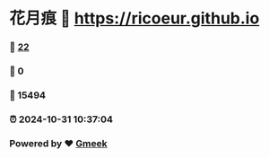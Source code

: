 # 花月痕 :link: https://ricoeur.github.io 
### :page_facing_up: [22](https://ricoeur.github.io/tag.html) 
### :speech_balloon: 0 
### :hibiscus: 15494 
### :alarm_clock: 2024-10-31 10:37:04 
### Powered by :heart: [Gmeek](https://github.com/Meekdai/Gmeek)
